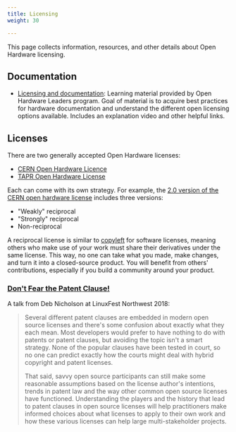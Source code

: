 ```yaml
---
title: Licensing
weight: 30

---
```


This page collects information, resources, and other details about Open Hardware licensing.


## Documentation

* [Licensing and documentation](https://openhardware4.me/open-hardware-leaders.github.io/Program/17_Week10.html):
  Learning material provided by Open Hardware Leaders program.
  Goal of material is to acquire best practices for hardware documentation and understand the different open licensing options available.
  Includes an explanation video and other helpful links.


## Licenses

There are two generally accepted Open Hardware licenses:

* [CERN Open Hardware Licence](https://ohwr.org/cernohl)
* [TAPR Open Hardware License](https://tapr.org/the-tapr-open-hardware-license/)

Each can come with its own strategy.
For example, the [2.0 version of the CERN open hardware license](https://home.cern/news/news/knowledge-sharing/cern-updates-its-open-hardware-licence) includes three versions:

* "Weakly" reciprocal
* "Strongly" reciprocal
* Non-reciprocal

A reciprocal license is similar to [copyleft](https://opensource.com/resources/what-is-copyleft) for software licenses, meaning others who make use of your work must share their derivatives under the same license.
This way, no one can take what you made, make changes, and turn it into a closed-source product.
You will benefit from others' contributions, especially if you build a community around your product.

### [Don't Fear the Patent Clause!](https://linuxfestnorthwest.org/conferences/lfnw18/program/proposals/72)

A talk from Deb Nicholson at LinuxFest Northwest 2018:

> Several different patent clauses are embedded in modern open source licenses and there's some confusion about exactly what they each mean.
> Most developers would prefer to have nothing to do with patents or patent clauses, but avoiding the topic isn't a smart strategy.
> None of the popular clauses have been tested in court, so no one can predict exactly how the courts might deal with hybrid copyright and patent licenses.
>
> That said, savvy open source participants can still make some reasonable assumptions based on the license author's intentions, trends in patent law and the way other common open source licenses have functioned.
> Understanding the players and the history that lead to patent clauses in open source licenses will help practitioners make informed choices about what licenses to apply to their own work and how these various licenses can help large multi-stakeholder projects.
